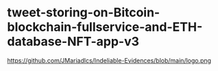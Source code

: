 # tweet-storing-on-Bitcoin-blockchain-fullservice-and-ETH-database-NFT-app-v3
https://github.com/JMariadlcs/Indeliable-Evidences/blob/main/logo.png

